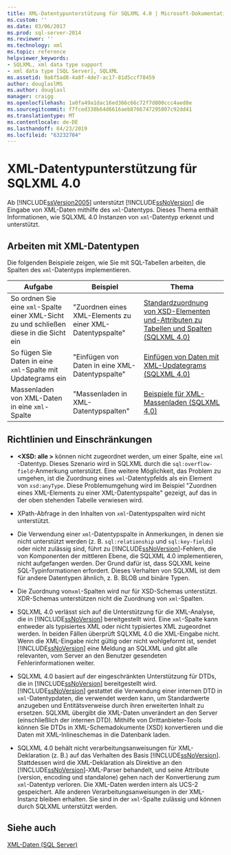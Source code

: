 ```yaml
---
title: XML-Datentypunterstützung für SQLXML 4.0 | Microsoft-Dokumentation
ms.custom: ''
ms.date: 03/06/2017
ms.prod: sql-server-2014
ms.reviewer: ''
ms.technology: xml
ms.topic: reference
helpviewer_keywords:
- SQLXML, xml data type support
- xml data type [SQL Server], SQLXML
ms.assetid: 9a6f5ad8-4a8f-4de7-ac17-81d5ccf78459
author: douglaslMS
ms.author: douglasl
manager: craigg
ms.openlocfilehash: 1a0fa49a1dac16ed366c66c72f7d800ccc4aed8e
ms.sourcegitcommit: f7fced330b64d6616aeb8766747295807c92dd41
ms.translationtype: MT
ms.contentlocale: de-DE
ms.lasthandoff: 04/23/2019
ms.locfileid: "63232704"
---
```

# <a name="xml-data-type-support-in-sqlxml-40"></a>XML-Datentypunterstützung für SQLXML 4.0
  Ab [!INCLUDE[ssVersion2005](../../includes/ssversion2005-md.md)] unterstützt [!INCLUDE[ssNoVersion](../../includes/ssnoversion-md.md)] die Eingabe von XML-Daten mithilfe des `xml`-Datentyps. Dieses Thema enthält Informationen, wie SQLXML 4.0 Instanzen von `xml`-Datentyp erkennt und unterstützt.  
  
## <a name="working-with-xml-data-types"></a>Arbeiten mit XML-Datentypen  
 Die folgenden Beispiele zeigen, wie Sie mit SQL-Tabellen arbeiten, die Spalten des `xml`-Datentyps implementieren.  
  
|Aufgabe|Beispiel|Thema|  
|----------|-------------|-----------|  
|So ordnen Sie eine `xml`-Spalte einer XML-Sicht zu und schließen diese in die Sicht ein|"Zuordnen eines XML-Elements zu einer XML-Datentypspalte"|[Standardzuordnung von XSD-Elementen und-Attributen zu Tabellen und Spalten &#40;SQLXML 4.0&#41;](../sqlxml-annotated-xsd-schemas-using/default-mapping-of-xsd-elements-and-attributes-to-tables-and-columns-sqlxml-4-0.md)|  
|So fügen Sie Daten in eine `xml`-Spalte mit Updategrams ein|"Einfügen von Daten in eine XML-Datentypspalte"|[Einfügen von Daten mit XML-Updategrams &#40;SQLXML 4.0&#41;](../sqlxml-annotated-xsd-schemas-xpath-queries/updategrams/inserting-data-using-xml-updategrams-sqlxml-4-0.md)|  
|Massenladen von XML-Daten in eine `xml`-Spalte|"Massenladen in XML-Datentypspalten"|[Beispiele für XML-Massenladen &#40;SQLXML 4.0&#41;](../sqlxml-annotated-xsd-schemas-xpath-queries/bulk-load-xml/xml-bulk-load-examples-sqlxml-4-0.md)|  
  
## <a name="guidelines-and-limitations"></a>Richtlinien und Einschränkungen  
  
-   **\<XSD: alle >** können nicht zugeordnet werden, um einer Spalte, eine `xml` -Datentyp. Dieses Szenario wird in SQLXML durch die `sql:overflow-field`-Anmerkung unterstützt. Eine weitere Möglichkeit, das Problem zu umgehen, ist die Zuordnung eines `xml`-Datentypfelds als ein Element von `xsd:anyType`. Diese Problemumgehung wird im Beispiel "Zuordnen eines XML-Elements zu einer XML-Datentypspalte" gezeigt, auf das in der oben stehenden Tabelle verwiesen wird.  
  
-   XPath-Abfrage in den Inhalten von `xml`-Datentypspalten wird nicht unterstützt.  
  
-   Die Verwendung einer `xml`-Datentypspalte in Anmerkungen, in denen sie nicht unterstützt werden (z. B. `sql:relationship` und `sql:key-fields`) oder nicht zulässig sind, führt zu [!INCLUDE[ssNoVersion](../../includes/ssnoversion-md.md)]-Fehlern, die von Komponenten der mittleren Ebene, die SQLXML 4.0 implementieren, nicht aufgefangen werden. Der Grund dafür ist, dass SQLXML keine SQL-Typinformationen erfordert. Dieses Verhalten von SQLXML ist dem für andere Datentypen ähnlich, z. B. BLOB und binäre Typen.  
  
-   Die Zuordnung von`xml`-Spalten wird nur für XSD-Schemas unterstützt. XDR-Schemas unterstützen nicht die Zuordnung von `xml`-Spalten.  
  
-   SQLXML 4.0 verlässt sich auf die Unterstützung für die XML-Analyse, die in [!INCLUDE[ssNoVersion](../../includes/ssnoversion-md.md)] bereitgestellt wird. Eine `xml`-Spalte kann entweder als typisiertes XML oder nicht typisiertes XML zugeordnet werden. In beiden Fällen überprüft SQLXML 4.0 die XML-Eingabe nicht.  Wenn die XML-Eingabe nicht gültig oder nicht wohlgeformt ist, sendet [!INCLUDE[ssNoVersion](../../includes/ssnoversion-md.md)] eine Meldung an SQLXML und gibt alle relevanten, vom Server an den Benutzer gesendeten Fehlerinformationen weiter.  
  
-   SQLXML 4.0 basiert auf der eingeschränkten Unterstützung für DTDs, die in [!INCLUDE[ssNoVersion](../../includes/ssnoversion-md.md)] bereitgestellt wird. [!INCLUDE[ssNoVersion](../../includes/ssnoversion-md.md)] gestattet die Verwendung einer internen DTD in `xml`-Datentypdaten, die verwendet werden kann, um Standardwerte anzugeben und Entitätsverweise durch ihren erweiterten Inhalt zu ersetzen. SQLXML übergibt die XML-Daten unverändert an den Server (einschließlich der internen DTD). Mithilfe von Drittanbieter-Tools können Sie DTDs in XML-Schemadokumente (XSD) konvertieren und die Daten mit XML-Inlineschemas in die Datenbank laden.  
  
-   SQLXML 4.0 behält nicht verarbeitungsanweisungen für XML-Deklaration (z. B.) auf das Verhalten des Basis [!INCLUDE[ssNoVersion](../../includes/ssnoversion-md.md)]. Stattdessen wird die XML-Deklaration als Direktive an den [!INCLUDE[ssNoVersion](../../includes/ssnoversion-md.md)]-XML-Parser behandelt, und seine Attribute (version, encoding und standalone) gehen nach der Konvertierung zum `xml`-Datentyp verloren. Die XML-Daten werden intern als UCS-2 gespeichert. Alle anderen Verarbeitungsanweisungen in der XML-Instanz bleiben erhalten. Sie sind in der `xml`-Spalte zulässig und können durch SQLXML unterstützt werden.  
  
## <a name="see-also"></a>Siehe auch  
 [XML-Daten &#40;SQL Server&#41;](../xml/xml-data-sql-server.md)  
  
  

